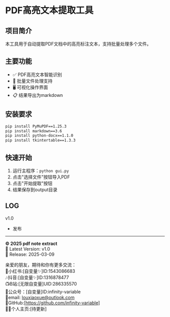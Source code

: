 # PDF高亮文本提取工具

## 项目简介
本工具用于自动提取PDF文档中的高亮标注文本，支持批量处理多个文件。

## 主要功能
- ✅ PDF高亮文本智能识别
- 📁 批量文件处理支持
- 🖥️ 可视化操作界面
- 📋 结果导出为markdown

## 安装要求
```bash
pip install PyMuPDF==1.25.3
pip install markdown==3.6
pip install python-docx==1.1.0
pip install tkintertable==1.3.3
```

## 快速开始
1. 运行主程序：`python gui.py`
2. 点击"选择文件"按钮导入PDF
3. 点击"开始提取"按钮
5. 结果保存到output目录



## LOG


v1.0 
- 发布  

---

**© 2025 pdf note extract**    
🚀 Latest Version: v1.0   
📅 Release: 2025-03-09  

亲爱的朋友，期待和你有更多交流：  
    🍠小红书:[自变量✨]ID:1543086683  
    🎶抖音:[自变量✨]ID:1316878477   
    📺B站:[无限自变量]UID:286335570     
    💭公众号：[自变量]ID:infinity-variable    
    📧email: louxiaoxue@outlook.com    
    👾GitHub:[https://github.com/infinity-variable]    
    👩‍💻个人主页:[待更新]

